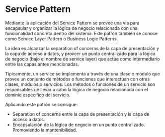 # Service Pattern

Mediante la aplicación del Service Pattern se provee una vía para encapsular y organizar la lógica de negocio relacionada con una funcionalidad concreta dentro del sistema. Este patrón también se conoce como Service Layer Pattern o Business Logic Patterns.

La idea es alcanzar la separation of concerns de la capa de presentación y la capa de acceso a datos, y proveer un punto centralizado para la lógica de negocio (bajo el nombre de service layer) que actúe como intermediario entre las capas antes mencionadas.

Típicamente, un service se implementa a través de una clase o módulo que provee un conjunto de métodos o funciones que interactúan con otras clases, módulos o servicios. Los métodos o funciones de un servicio son responsables de llevar a cabo la lógica de negocio relacionada con el dominio específico del servicio.

Aplicando este patrón se consigue:

- Separation of concerns entre la capa de presentación y la capa de acceso a datos.
- Encapsulación de la lógica de negocio en un punto centralizado. Promoviendo la mantenibilidad.
